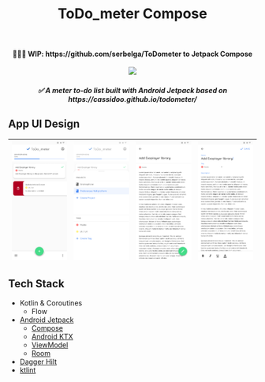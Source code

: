 <h1 align="center">ToDo_meter Compose</h1></br>

<h4 align="center">
  🚧🚧🚧 WIP: https://github.com/serbelga/ToDometer to Jetpack Compose
</h4>

<p align="center">
<img src="https://github.com/serbelga/ToDometer_Compose/workflows/Android%20CI/badge.svg">
</p>

<h5 align="center">
✅ A meter to-do list built with Android Jetpack based on https://cassidoo.github.io/todometer/
</h5>

## App UI Design

| <img width="300" src="./resources/Home.png"></img> | <img width="300" src="./resources/Home_BottomSheet.png"></img> | <img width="300" src="./resources/Task_Detail.png"></img> | <img width="300" src="./resources/Edit_Task.png"></img> |
|---|---|---|---|

## Tech Stack
* Kotlin & Coroutines
  * Flow
* [Android Jetpack](https://developer.android.com/jetpack)
  * [Compose](https://developer.android.com/jetpack/compose)
  * [Android KTX](https://developer.android.com/kotlin/ktx)
  * [ViewModel](https://developer.android.com/topic/libraries/architecture/viewmodel)
  * [Room](https://developer.android.com/topic/libraries/architecture/room)
* [Dagger Hilt](https://dagger.dev/hilt/)
* [ktlint](https://ktlint.github.io/)
